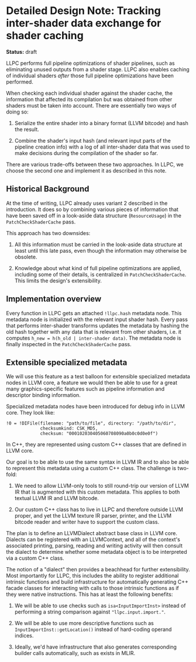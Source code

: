 Detailed Design Note: Tracking inter-shader data exchange for shader caching
============================================================================

**Status:** draft

LLPC performs full pipeline optimizations of shader pipelines, such as eliminating unused outputs from a shader stage.
LLPC also enables caching of individual shaders _after_ those full pipeline optimizations have been performed.

When checking each individual shader against the shader cache, the information that affected its compilation but was
obtained from other shaders must be taken into account. There are essentially two ways of doing so:

  1. Serialize the entire shader into a binary format (LLVM bitcode) and hash the result.

  2. Combine the shader's input hash (and relevant input parts of the pipeline creation info) with a log of all
     inter-shader data that was used to make decisions during the compilation of the shader so far.

There are various trade-offs between these two approaches. In LLPC, we choose the second one and implement it as
described in this note.

Historical Background
---------------------

At the time of writing, LLPC already uses variant 2 described in the introduction. It does so by combining various
pieces of information that have been saved off in a look-aside data structure (`ResourceUsage`) in the
`PatchCheckShaderCache` pass.

This approach has two downsides:

  1. All this information must be carried in the look-aside data structure at least until this late pass, even though
     the information may otherwise be obsolete.

  2. Knowledge about what kind of full pipeline optimizations are applied, including some of their details, is
     centralized in `PatchCheckShaderCache`. This limits the design's extensibility.

Implementation overview
-----------------------

Every function in LLPC gets an attached `!llpc.hash` metadata node.
This metadata node is initialized with the relevant input shader hash.
Every pass that performs inter-shader transforms updates the metadata by hashing the old hash together with any data
that is relevant from other shaders, i.e. it computes `h_new = h(h_old | inter-shader data)`.
The metadata node is finally inspected in the `PatchCheckShaderCache` pass.

Extensible specialized metadata
-------------------------------

We will use this feature as a test balloon for extensible specialized metadata nodes in LLVM core, a feature we would
then be able to use for a great many graphics-specific features such as pipeline information and descriptor binding
information.

Specialized metadata nodes have been introduced for debug info in LLVM core. They look like:
```
!0 = !DIFile(filename: "path/to/file", directory: "/path/to/dir",
             checksumkind: CSK_MD5,
             checksum: "000102030405060708090a0b0c0d0e0f")
```
In C++, they are represented using custom C++ classes that are defined in LLVM core.

Our goal is to be able to use the same syntax in LLVM IR and to also be able to represent this metadata using a custom
C++ class. The challenge is two-fold:

  1. We need to allow LLVM-only tools to still round-trip our version of LLVM IR that is augmented with this
     custom metadata. This applies to both textual LLVM IR and LLVM bitcode.

  2. Our custom C++ class has to live in LLPC and therefore outside LLVM proper, and yet the LLVM texture IR parser,
     printer, and the LLVM bitcode reader and writer have to support the custom class.

The plan is to define an LLVMDialect abstract base class in LLVM core. Dialects can be registered with an LLVMContext,
and all of the context's associated printing, parsing, reading and writing activity will then consult the dialect to
determine whether some metadata object is to be interpreted via a custom C++ class.

The notion of a "dialect" then provides a beachhead for further extensibility. Most importantly for LLPC, this
includes the ability to register additional intrinsic functions and build infrastructure for automatically generating
C++ facade classes for interacting with calls to those intrinsic functions as if they were native instructions.
This has at least the following benefits:

  1. We will be able to use checks such as `isa<InputImportInst>` instead of performing a string comparison
     against `"llpc.input.import."`.

  2. We will be able to use more descriptive functions such as `InputImportInst::getLocation()` instead of
     hard-coding operand indices.

  3. Ideally, we'd have infrastructure that also generates corresponding builder calls automatically, such as exists
     in MLIR.
